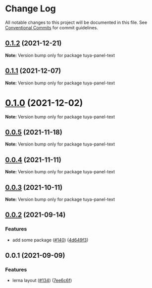 # Change Log

All notable changes to this project will be documented in this file.
See [Conventional Commits](https://conventionalcommits.org) for commit guidelines.

## [0.1.2](https://github.com/tuya/tuya-panel-kit/compare/tuya-panel-text@0.1.1...tuya-panel-text@0.1.2) (2021-12-21)

**Note:** Version bump only for package tuya-panel-text





## [0.1.1](https://github.com/tuya/tuya-panel-kit/compare/tuya-panel-text@0.0.5...tuya-panel-text@0.1.1) (2021-12-07)

**Note:** Version bump only for package tuya-panel-text





# [0.1.0](https://github.com/tuya/tuya-panel-kit/compare/tuya-panel-text@0.0.5...tuya-panel-text@0.1.0) (2021-12-02)

**Note:** Version bump only for package tuya-panel-text





## [0.0.5](https://github.com/tuya/tuya-panel-kit/compare/tuya-panel-text@0.0.4...tuya-panel-text@0.0.5) (2021-11-18)

**Note:** Version bump only for package tuya-panel-text





## [0.0.4](https://github.com/tuya/tuya-panel-kit/compare/tuya-panel-text@0.0.3...tuya-panel-text@0.0.4) (2021-11-11)

**Note:** Version bump only for package tuya-panel-text





## [0.0.3](https://github.com/tuya/tuya-panel-kit/compare/tuya-panel-text@0.0.2...tuya-panel-text@0.0.3) (2021-10-11)

**Note:** Version bump only for package tuya-panel-text





## [0.0.2](https://github.com/tuya/tuya-panel-kit/compare/tuya-panel-text@0.0.1...tuya-panel-text@0.0.2) (2021-09-14)


### Features

* add some package ([#140](https://github.com/tuya/tuya-panel-kit/issues/140)) ([4d649f3](https://github.com/tuya/tuya-panel-kit/commit/4d649f3020ac96bc9aa16c0d27f925b13244317c))





## 0.0.1 (2021-09-09)


### Features

* lerna layout ([#134](https://github.com/tuya/tuya-panel-kit/issues/134)) ([7ee6c6f](https://github.com/tuya/tuya-panel-kit/commit/7ee6c6fd4f7a3f4131da3099b6b203ba9097fe1d))
